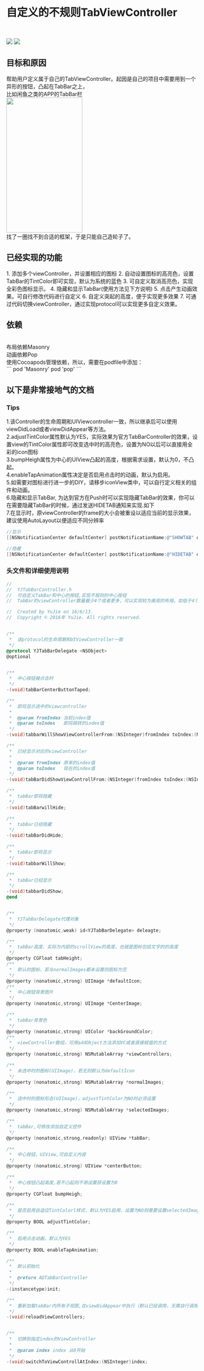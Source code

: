 <h1>自定义的不规则TabViewController</h1></br>

<a href="http://i1.piimg.com/4851/a164f31dab2dd803.png" title="点击显示原始图片"><img src="http://i1.piimg.com/4851/a164f31dab2dd803t.jpg"></a>
<a href="http://i1.piimg.com/4851/c80c297f6c30dcaf.png" title="点击显示原始图片"><img src="http://i1.piimg.com/4851/c80c297f6c30dcaft.jpg"></a>

<h2>目标和原因</h2>
帮助用户定义属于自己的TabViewController。起因是自己的项目中需要用到一个异形的按钮，凸起在TabBar之上，</br>
比如闲鱼之类的APP的TabBar栏</br>
<img src="http://img7.qiyipic.com/image/appstore/20151221/7d/a7/201377220_89_1_1450703699402_16x9.jpg" width="200" height ="355"></br>
找了一圈找不到合适的框架，于是只能自己造轮子了。</br>

<h2>已经实现的功能</h2>
1. 添加多个viewController，并设置相应的图标
2. 自动设置图标的高亮色，设置TabBar的TintColor即可实现，默认为系统的蓝色
3. 可自定义取消高亮色，实现全彩色图标显示。
4. 隐藏和显示TabBar(使用方法见下方说明)
5. 点击产生动画效果。可自行修改代码进行自定义
6. 自定义突起的高度，便于实现更多效果
7. 可通过代码切换viewController，通过实现protocol可以实现更多自定义效果。

<h2>依赖</h2></br>
布局依赖Masonry</br>
动画依赖Pop</br>
使用Cocoapods管理依赖，所以，需要在podfile中添加：</br>
```
pod 'Masonry'
pod 'pop'
```

<h2>以下是非常接地气的文档</2>
<h3>Tips</h3>
1.该Controller的生命周期和UIViewcontroller一致，所以继承后可以使用viewDidLoad或者viewDidAppear等方法。</br>
2.adjustTintColor属性默认为YES，实际效果为官方TabBarController的效果，设置view的TintColor属性即可改变选中时的高亮色，设置为NO以后可以直接用全彩的icon图标</br>
3.bumpHeigh属性为中心的UIView凸起的高度，根据需求设置，默认为0，不凸起。</br>
4.enableTapAnimation属性决定是否启用点击时的动画，默认为启用。</br>
5.如需要对图标进行进一步的DIY，请移步iconView类中，可以自行定义相关的组件和动画。</br>
6.隐藏和显示TabBar, 为达到官方在Push时可以实现隐藏TabBar的效果，你可以在需要隐藏TabBar的时候，通过发送HIDETAB通知来实现.如下</br>
7.在显示时，原viewController的frame的大小会被重设以适应当前的显示效果，建议使用AutoLayout以便适应不同分辨率</br>


```Objective-C
//显示
[[NSNotificationCenter defaultCenter] postNotificationName:@"SHOWTAB" object:nil];

//隐藏
[[NSNotificationCenter defaultCenter] postNotificationName:@"HIDETAB" object:nil];
```

<h3>头文件和详细使用说明</h3>

```Objective-C
//
//  YJTabBarController.h
//  可自定义TabBar和中心的按钮,实现不规则的中心按钮
//  TabBar的viewController数量最少4个或者更多，可以实现较为美观的布局。如低于4个需自己实现相关的布局。

//  Created by YuJie on 16/6/13.
//  Copyright © 2016年 YuJie. All rights reserved.


/**
 *  该protocol的生命周期和UIViewController一致
 */
@protocol YJTabBarDelegate <NSObject>
@optional


/**
 *  中心按钮被点击时
 */
-(void)tabBarCenterButtonTaped;

/**
 *  即将显示选中的viewcontroller
 *
 *  @param fromIndex 当前index值
 *  @param toIndex   即将跳转的index值
 */
-(void)tabbarWillShowViewControllerFrom:(NSInteger)fromIndex toIndex:(NSInteger)toIndex;

/**
 *  已经显示对应的viewController
 *
 *  @param fromIndex 原来的index值
 *  @param toIndex   现在的index值
 */
-(void)tabBarDidShowViewControllFrom:(NSInteger)fromIndex toIndex:(NSInteger)toIndex;

/**
 *  tabBar即将隐藏
 */
-(void)tabBarwillHide;

/**
 *  tabBar已经隐藏
 */
-(void)tabBarDidHide;

/**
 *  tabBar即将显示
 */
-(void)tabbarWillShow;

/**
 *  tabBar已经显示
 */
-(void)tabbarDidShow;
@end


/**
 *  YJTabBarDelegate代理对象
 */
@property (nonatomic,weak) id<YJTabBarDelegate> deleagte;

/**
 *  tabBar高度，实际为内部的scrollView的高度，也就是图标包括文字的的高度
 */
@property CGFloat tabHeight;
/**
 *  默认的图标，若与normalImages都未设置则图标为空
 */
@property (nonatomic,strong) UIImage *defaultIcon;
/**
 *  中心按钮背景图片
 */
@property (nonatomic,strong) UIImage *CenterImage;

/**
 *  tabBar背景色
 */
@property (nonatomic,strong) UIColor *backGroundColor;
/**
 *  viewController数组，可用addObject方法添加VC或者直接赋值的方式
 */
@property (nonatomic,strong) NSMutableArray *viewControllers;

/**
 *  未选中时的图标(UIImage)，若无则默认为defaultIcon
 */
@property (nonatomic,strong) NSMutableArray *normalImages;

/**
 *  选中时的图标形态(UIImage)，adjustTintColor为NO时必须设置
 */
@property (nonatomic,strong) NSMutableArray *selectedImages;

/**
 *  tabBar,可修改添加自定义控件
 */
@property (nonatomic,strong,readonly) UIView *tabBar;

/**
 *  中心按钮，UIView,可自定义内容
 */
@property (nonatomic,strong) UIView *centerButton;

/**
 *  中心按钮凸起高度,若不凸起则不用设置获设置为0
 */
@property CGFloat bumpHeigh;

/**
 *  是否启用自适应TintColorl样式，默认为YES启用，设置为NO则需要设置selectedImages
 */
@property BOOL adjustTintColor;

/**
 *  启用点击动画，默认为YES
 */
@property BOOL enableTapAnimation;

/**
 *  默认初始化
 *
 *  @return ADTabBarController
 */
-(instancetype)init;

/**
 *  重新加载tabBar内所有子视图,在viewDidAppear中执行（默认已经调用，无需自行调用）
 */
-(void)reloadViewControllers;


/**
 *  切换到指定index的ViewController
 *
 *  @param index index 从0开始
 */
-(void)switchToViewControllAtIndex:(NSInteger)index;

```
